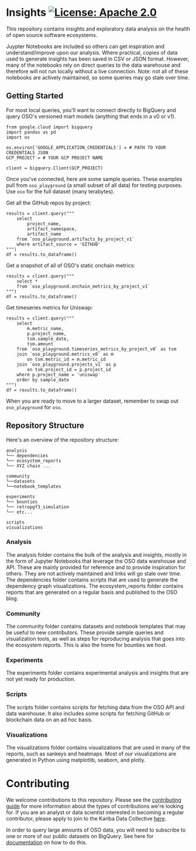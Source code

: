# Insights  [![License: Apache 2.0][license-badge]][license]

[license]: https://opensource.org/license/apache-2-0/
[license-badge]: https://img.shields.io/badge/License-Apache2.0-blue.svg

This repository contains insights and exploratory data analysis on the health of open source software ecosystems. 

Juypter Notebooks are included so others can get inspiration and understand/improve upon our analysis. Where practical, copies of data used to generate insights has been saved in CSV or JSON format. However, many of the notebooks rely on direct queries to the data warehouse and therefore will not run locally without a live connection. Note: not all of these notebooks are actively maintained, so some queries may go stale over time.

## Getting Started

For most local queries, you'll want to connect directly to BigQuery and query OSO's versioned mart models (anything that ends in a v0 or v1).

```
from google.cloud import bigquery
import pandas as pd
import os

os.environ['GOOGLE_APPLICATION_CREDENTIALS'] = # PATH TO YOUR CREDENTIALS JSON
GCP_PROJECT = # YOUR GCP PROJECT NAME

client = bigquery.Client(GCP_PROJECT)
```

Once you've connected, here are some sample queries. These examples pull from `oso_playground` (a small subset of all data) for testing purposes. Use `oso` for the full dataset (many terabytes).

Get all the GitHub repos by project:

```
results = client.query("""
    select
        project_name,
        artifact_namespace,
        artifact_name
    from `oso_playground.artifacts_by_project_v1`
    where artifact_source = 'GITHUB'
""")
df = results.to_dataframe()
```

Get a snapshot of all of OSO's static onchain metrics:

```
results = client.query("""
    select *
    from `oso_playground.onchain_metrics_by_project_v1`
""")
df = results.to_dataframe()
```

Get timeseries metrics for Uniswap:

```
results = client.query("""
    select
        m.metric_name,
        p.project_name,
        tsm.sample_date,
        tsm.amount
    from `oso_playground.timeseries_metrics_by_project_v0` as tsm
    join `oso_playground.metrics_v0` as m
        on tsm.metric_id = m.metric_id
    join `oso_playground.projects_v1` as p
        on tsm.project_id = p.project_id
    where p.project_name = 'uniswap'
    order by sample_date
""")
df = results.to_dataframe()
```

When you are ready to move to a larger dataset, remember to swap out `oso_playground` for `oso`.

## Repository Structure

Here's an overview of the repository structure:

```
analysis
└── dependencies
└── ecosystem_reports
└── XYZ chain ...

community
└──datasets
└──notebook_templates

experiments
└── bounties
└── retropgf3_simulation
└── etc...

scripts
visualizations
```

### Analysis

The analysis folder contains the bulk of the analysis and insights, mostly in the form of Jupyter Notebooks that leverage the OSO data warehouse and API. These are mainly provided for reference and to provide inspiration for others. They are not actively maintained and links will go stale over time. The dependencies folder contains scripts that are used to generate the dependency graph visualizations. The ecosystem_reports folder contains reports that are generated on a regular basis and published to the OSO blog.


### Community 

The community folder contains datasets and notebook templates that may be useful to new contributors. These provide sample queries and visualization tools, as well as steps for reproducing analysis that goes into the ecosystem reports. This is also the home for bounties we host.

### Experiments

The experiments folder contains experimental analysis and insights that are not yet ready for production. 

### Scripts

The scripts folder contains scripts for fetching data from the OSO API and data warehouse. It also includes some scripts for fetching GitHub or blockchain data on an ad hoc basis.

### Visualizations

The visualizations folder contains visualizations that are used in many of the reports, such as sankeys and heatmaps. Most of our visualizations are generated in Python using matplotlib, seaborn, and plotly.

# Contributing

We welcome contributions to this repository. Please see the [contributing guide](https://docs.opensource.observer/docs/contribute/) for more information about the types of contributions we're looking for. If you are an analyst or data scientist interested in becoming a regular contributor, please apply to join to the Kariba Data Collective [here](https://www.opensource.observer/data-collective).

In order to query large amounts of OSO data, you will need to subscribe to one or more of our public datasets on BigQuery. See here for [documentation](https://docs.opensource.observer/docs/integrate/) on how to do this.
